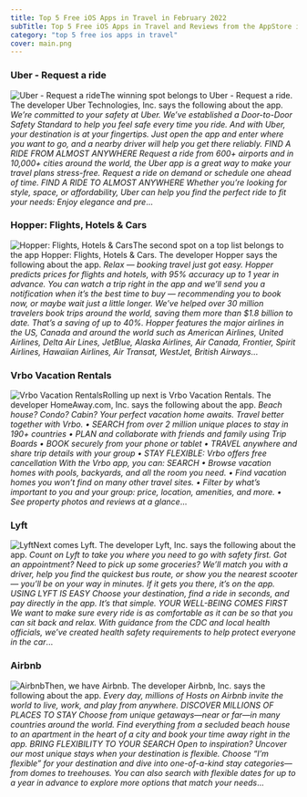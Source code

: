 ```yaml
---
title: Top 5 Free iOS Apps in Travel in February 2022
subTitle: Top 5 Free iOS Apps in Travel and Reviews from the AppStore in February 2022.
category: "top 5 free ios apps in travel"
cover: main.png
---
```


### Uber - Request a ride

![Uber - Request a ride](https://is1-ssl.mzstatic.com/image/thumb/Purple116/v4/f8/17/51/f81751ec-c39a-5ced-c0a9-6870a35cfcdf/AppIcon-0-1x_U007emarketing-0-7-0-85-220.png/100x100bb.png)The winning spot belongs to Uber - Request a ride. The developer Uber Technologies, Inc. says the following about the app. _We’re committed to your safety at Uber. We’ve established a Door-to-Door Safety Standard to help you feel safe every time you ride.  And with Uber, your destination is at your fingertips. Just open the app and enter where you want to go, and a nearby driver will help you get there reliably.  FIND A RIDE FROM ALMOST ANYWHERE Request a ride from 600+ airports and in 10,000+ cities around the world, the Uber app is a great way to make your travel plans stress-free. Request a ride on demand or schedule one ahead of time.      FIND A RIDE TO ALMOST ANYWHERE Whether you’re looking for style, space, or affordability, Uber can help you find the perfect ride to fit your needs:  Enjoy elegance and pre_...

### Hopper: Flights, Hotels & Cars

![Hopper: Flights, Hotels & Cars](https://is2-ssl.mzstatic.com/image/thumb/Purple116/v4/c9/aa/87/c9aa87c4-3e5f-2783-2a77-3c18baa1b4f5/AppIcon-1x_U007emarketing-0-5-0-85-220.png/100x100bb.png)The second spot on a top list belongs to the app Hopper: Flights, Hotels & Cars. The developer Hopper says the following about the app. _Relax — booking travel just got easy.  Hopper predicts prices for flights and hotels, with 95% accuracy up to 1 year in advance. You can watch a trip right in the app and we’ll send you a notification when it’s the best time to buy — recommending you to book now, or maybe wait just a little longer.  We’ve helped over 30 million travelers book trips around the world, saving them more than $1.8 billion to date. That’s a saving of up to 40%.  Hopper features the major airlines in the US, Canada and around the world such as American Airlines, United Airlines, Delta Air Lines, JetBlue, Alaska Airlines, Air Canada, Frontier, Spirit Airlines, Hawaiian Airlines, Air Transat, WestJet, British Airways_...

### Vrbo Vacation Rentals

![Vrbo Vacation Rentals](https://is4-ssl.mzstatic.com/image/thumb/Purple126/v4/5e/59/ba/5e59ba3a-e40f-c407-b422-606562b906fe/AppIconVrbo-0-0-1x_U007emarketing-0-7-0-0-85-220.png/100x100bb.png)Rolling up next is Vrbo Vacation Rentals. The developer HomeAway.com, Inc. says the following about the app. _Beach house? Condo? Cabin? Your perfect vacation home awaits. Travel better together with Vrbo.  • SEARCH from over 2 million unique places to stay in 190+ countries • PLAN and collaborate with friends and family using Trip Boards • BOOK securely from your phone or tablet • TRAVEL anywhere and share trip details with your group • STAY FLEXIBLE: Vrbo offers free cancellation   With the Vrbo app, you can: SEARCH • Browse vacation homes with pools, backyards, and all the room you need. • Find vacation homes you won’t find on many other travel sites. • Filter by what’s important to you and your group: price, location, amenities, and more. • See property photos and reviews at a glance_...

### Lyft

![Lyft](https://is2-ssl.mzstatic.com/image/thumb/Purple116/v4/25/12/c3/2512c300-b26a-c856-e772-50d81ea0be3d/PassengerAppIcon-0-0-1x_U007emarketing-0-0-0-7-0-0-sRGB-0-0-0-GLES2_U002c0-512MB-85-220-0-0.png/100x100bb.png)Next comes Lyft. The developer Lyft, Inc. says the following about the app. _Count on Lyft to take you where you need to go with safety first. Got an appointment? Need to pick up some groceries? We’ll match you with a driver, help you find the quickest bus route, or show you the nearest scooter — you’ll be on your way in minutes. If it gets you there, it’s on the app.   USING LYFT IS EASY Choose your destination, find a ride in seconds, and pay directly in the app. It’s that simple.   YOUR WELL-BEING COMES FIRST We want to make sure every ride is as comfortable as it can be so that you can sit back and relax. With guidance from the CDC and local health officials, we’ve created health safety requirements to help protect everyone in the car_...

### Airbnb

![Airbnb](https://is3-ssl.mzstatic.com/image/thumb/Purple116/v4/97/ca/9b/97ca9b03-b53d-1f3f-b2c2-6fd534065c03/AppIcon-1x_U007emarketing-0-7-0-0-0-85-220-0.png/100x100bb.png)Then, we have Airbnb. The developer Airbnb, Inc. says the following about the app. _Every day, millions of Hosts on Airbnb invite the world to live, work, and play from anywhere.  DISCOVER MILLIONS OF PLACES TO STAY Choose from unique getaways—near or far—in many countries around the world. Find everything from a secluded beach house to an apartment in the heart of a city and book your time away right in the app.  BRING FLEXIBILITY TO YOUR SEARCH Open to inspiration? Uncover our most unique stays when your destination is flexible. Choose “I’m flexible” for your destination and dive into one-of-a-kind stay categories—from domes to treehouses. You can also search with flexible dates for up to a year in advance to explore more options that match your needs_...

